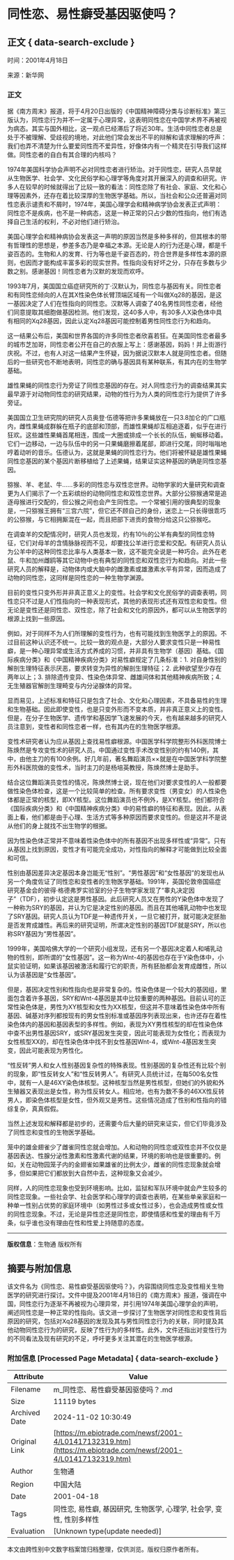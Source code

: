 # 同性恋、易性癖受基因驱使吗？

## 正文 { data-search-exclude }


时间：2001年4月18日

来源：新华网

### 正文

据《南方周末》报道，将于4月20日出版的《中国精神障碍分类与诊断标准》第三版认为，同性恋行为并不一定属于心理异常，这表明同性恋在中国学术界不再被视为病态。其实与国外相比，这一观点已经滞后了将近30年。生活中同性恋者总是处于不被理解、受歧视的境地，对此他们常会发出不平的辩解和请求理解的呼声：我们也弄不清楚为什么要爱同性而不爱异性，好像体内有一个精灵在引导我们这样做。同性恋者的自白有其合理的内核吗？

1974年美国科学协会声明不必对同性恋者进行矫治。对于同性恋，研究人员早就从生物医学、社会学、文化民俗学和心理学等角度对其开展深入的调查和研究。许多人在较早的时候就得出了比较一致的看法：同性恋除了有社会、家庭、文化和心理等因素外，还存在着比较深厚的生物医学基础。所以，当社会和公众还普遍对同性恋表示谴责和不屑时，1974年，美国心理学会和精神病学协会发表正式声明：同性恋不是疾病，也不是一种病态，这是一种正常的只占少数的性指向，他们有选择自己生活的权利，不必对他们进行矫治。

美国心理学会和精神病协会发表这一声明的原因当然是多种多样的，但其根本的带有哲理性的思想是，参差多态乃是幸福之本源。无论是人的行为还是心理，都是千姿百态的。生物和人的发育、行为等也是千姿百态的，符合世界是多样性本源的原则，也因而才能构成丰富多彩的现实世界。性指向没有好坏之分，只存在多数与少数之别。感谢基因！同性恋者为汉默的发现而欢呼。

1993年7月，美国国立癌症研究所的丁·汉默认为，同性恋与基因有关。同性恋者和有同性恋倾向的人在其X性染色体长臂顶端区域有一个叫做Xq28的基因，是这一基因决定了人们在性指向的同性恋。汉默等人调查了40名男性同性恋者，经他们同意提取其细胞做基因检测。他们发现，这40多人中，有30多人X染色体中具有相同的Xq28基因，因此认定Xq28基因可能控制着男性同性恋行为和趋向。

这一结果公布后，美国和世界各国的许多同性恋者欣喜若狂。在美国同性恋者最多的城市芝加哥，同性恋者公开在自己的衣服上写上：感谢基因，妈妈！并上街游行庆祝。不过，也有人对这一结果产生怀疑，因为据说汉默本人就是同性恋者。但随后的一些研究也不断地表明，同性恋的确与基因具有某种联系，有其内在的生物学基础。

雄性果蝇的同性恋行为旁证了同性恋基因的存在。对人同性恋行为的调查结果其实最早源于对动物同性恋的研究结果，动物的性行为为人类的同性恋行为提供了许多旁证。

美国国立卫生研究院的研究人员奥登·伍德等把许多果蝇放在一只3.8加仑的广口瓶内，雌性果蝇成群躲在瓶子的底部和顶部，而雄性果蝇却互相追逐着，似乎在进行狂欢。这些雄性果蝇首尾相连，围成一大圈或排成一个长长的队伍，蜿蜒移动着。它们一边移动，一边与队伍中的另一只果蝇磨擦着尾部，即进行交尾，同时嗡嗡地哼着动听的音乐。伍德认为，这就是果蝇的同性恋行为。他们将被怀疑是雄性果蝇同性恋基因的某个基因片断移植给了上述果蝇，结果证实这种基因的确是同性恋基因。

猕猴、羊、老鼠、牛……多彩的同性恋与双性恋世界。动物学家的大量研究和调查更为人们揭示了一个五彩缤纷的动物同性恋和双性恋世界。大部分公猕猴通常是追逐母猴进行交配的，但公猴之间也会产生同性恋。一个常被引用的很典型的现象是，一只猕猴王拥有“三宫六院”，但它还不顾自己的身份，迷恋上一只长得很乖巧的公猕猴，与它相拥厮混在一起，而且把部下进贡的食物分给这只公猕猴吃。

在调查羊的交配情况时，研究人员也发现，约有10％的公羊有典型的同性恋特征，它们对母羊的含情脉脉视而不见，却要找公羊进行恋爱和交配。有研究人员认为公羊中的这种同性恋比率与人类基本一致，这不能完全说是一种巧合。此外在老鼠、牛和加州雌鸥等其它动物中也有典型的同性恋和双性恋行为和趋向。对此一些研究人员的解释是，动物体内或大脑中的雌激素或雄激素水平有异常，因而造成了动物的同性恋，这同样是同性恋的一种生物学渊源。

目前的变性只变外形并非真正意义上的变性。社会学和文化民俗学的调查表明，同性恋只不过是人们性指向的一种表现形式，其他的表现形式还有双性恋和变性。但无论是变性还是同性恋、双性恋，除了社会和文化的原因外，都可以从生物医学的根源上找到一些原因。

例如，对于同样不为人们所理解的变性行为，也有可能找到生物医学上的原因。不过目前这种认识还不统一。比较一致的观点是，大部分人要求变性只是一种易性癖，是一种心理异常或生活方式养成的习惯，并非具有生物学（基因）基础。《国际疾病分类》和《中国精神疾病分类》对易性癖规定了几条标准：1. 对自身性别的解剖生理特征表示厌恶，要求转变为异性的解剖生理特征；2. 此种欲望至少存在两年以上；3. 排除遗传变异、性染色体异常、雌雄间体和其他精神疾病所致；4. 无生殖器官解剖生理畸变与内分泌腺体的异常。

显而易见，上述标准和特征只是包含了社会、文化和心理因素，不具备易性的生理和生物基础。因此即使变性，也是只变外形而不变本质，并非真正意义上的变性。但是，在分子生物医学、遗传学和基因学飞速发展的今天，也有越来越多的研究人员注意到，变性者和同性恋者一样，也有其内在的生物医学根源。

变性术研究者认为应从基因上查找易性癖根源。中国医学科学院整形外科医院博士陈焕然是专攻变性术的研究人员。中国通过变性手术改变性别的约有140例，其中，由他主刀的有100余例。好几年前，著名舞蹈演员××就是在中国医学科学院整形外科医院做的变性术，当时主刀的是杨培英教授，陈焕然博士是助手。

结合这位舞蹈演员变性的情况，陈焕然博士说，现在他们对要求变性的人一般都要做性染色体检查，这是一个比较简单的检查。所有要求变性（男变女）的人性染色体都是正常的核型，即XY核型。这位舞蹈演员也不例外，是XY核型。他们都符合《国际疾病分类》和《中国精神疾病分类》中的易性癖的特征和表现。因此，从表面上看，他们都是由于心理、生活方式等多种原因而要求变性的。但是这并不是说从他们的身上就找不出生物学的根据。

因为性染色体正常并不意味着性染色体中的所有基因不出现多样性或“异常”。只有从基因上找到原因，变性才有可能完全成功，对性指向的解释才可能做到比较全面和可信。

性别由基因差异决定基因本身岂能无“性别”。“男性基因”和“女性基因”的发现也从另一个角度佐证了同性恋和变性者的生物医学基础。1991年，英国伦敦帝国癌症研究基金会的彼得·格德弗罗实验室的分子生物学家发现了“睾丸决定因子”（TDF），初步认定这是男性基因。此后研究人员又在男性的Y染色体中发现了一种称为SRY的基因，并认为它是决定性别的基因。而且在其他哺乳动物中也发现了SRY基因。研究人员认为TDF是一种遗传开关，一旦它被打开，就可能决定胚胎是否发育成雄性。再后来的研究证明，所谓决定性别的基因TDF就是SRY，所以也称SRY基因为“男性基因”。

1999年，美国哈佛大学的一个研究小组发现，还有另一个基因决定着人和哺乳动物的性别，即所谓的“女性基因”。这一称为Wnt-4的基因也存在于Y染色体中，小鼠实验证明，如果该基因被激活和履行它的职责，所有胚胎都会发育成雌性，所以认为该基因是“女性基因”。

但是，基因决定性别和性指向也是非常复杂的。性染色体是一个较大的基因组，里面包含着许多基因，SRY和Wnt-4基因是其中比较重要的两种基因。目前认可的正常性染色体是，男性为XY核型和女性为XX核型，但这并不意味着性染色体中所有基因、碱基对序列都按现有的男女性别标准或基因序列表现出来，也许还存在着性染色体内的基因和基因表型的多样性。例如，表现为XY男性核型的却在性染色体中查不出男性基因SRY，或SRY基因发生突变，因此可能表现为女性化；而表现为女性核型XX的，却在性染色体中找不到女性基因Wnt-4，或Wnt-4基因发生突变，因此可能表现为男性化。

“性反转”男人和女人性别基因复杂性的特殊表现。性别基因的复杂性还有比较个别的现象，即“性反转女人”和“性反转男人”。有研究人员统计过，在每500名女性中，就有一人是46XY染色体核型。这种核型当然是男性核型，但她们的外貌和外生殖器又表现出是女性，称为性反转女人。相应地，也有为数不多的46XX性反转男人，即染色体核型是女性，但外观又是男性。这些情况造成了性别和性指向的错综复杂，真真假假。

当然上述发现和解释都是初步的，还需要今后大量的研究来证实，但它们毕竟涉及了同性恋和变性的生物医学基础。

笼中的雄金翅雀少了雌雀同性恋就会增加。人和动物的同性恋或双性恋并不仅仅是基因表达、性腺分泌性激素和性激素代谢的结果，环境的影响也是很重要的。例如，关在动物园笼子内的金翅雀如果雄雀的比例太少，雌雀的同性恋现象就会增多，但如果把它们都放到大自然中去，这种现象又会减少。

同样，人的同性恋现象也受到环境影响。比如，监狱和军队环境中就会产生较多的同性恋现象。一些社会学、社会医学和心理学的调查也表明，在某些单亲家庭和一种单一性别占优势的家庭环境中（如男性过多或女性过多），也会造成男性或女性的同性恋现象。不过，无论是异性恋还是同性恋，即使情感和性爱的理由有千万条，似乎谁也没有理由在性和性爱上持随意的态度。

---

**版权信息**：生物通 版权所有

## 摘要与附加信息

<!-- tcd_abstract -->
该文件名为《同性恋、易性癖受基因驱使吗？》，内容围绕同性恋及变性相关生物医学的研究进行探讨。文件中提及2001年4月18日的《南方周末》报道，强调在中国，同性恋行为逐渐不再被视为心理异常，并引用1974年美国心理学会的声明，阐述同性恋是一种正常的性指向。该文进一步探讨了生物医学对同性恋和变性背后原因的研究，包括对Xq28基因的发现及其与男性同性恋行为的关联，同时提及其他动物同性恋行为的研究，反映了性行为的多样性。此外，文件还指出对变性行为的不同看法及现有研究的不足，呼吁更多关注其潜在的生物医学根源。
<!-- tcd_abstract_end -->

### 附加信息 [Processed Page Metadata] { data-search-exclude }

| Attribute       | Value                                  |
|-----------------|----------------------------------------|
| Filename        | m_同性恋、易性癖受基因驱使吗？.md                             |
| Size            | 11119 bytes                           |
| Archived Date   | 2024-11-02 10:30:49                             |
| Original Link   | [https://m.ebiotrade.com/newsf/2001-4/L01417132319.htm](https://m.ebiotrade.com/newsf/2001-4/L01417132319.htm)                       |
| Author          | 生物通                               |
| Region          | 中国大陆                               |
| Date            | 2001-04-18                                 |
| Tags            | 同性恋, 易性癖, 基因研究, 生物医学, 心理学, 社会学, 变性, 性别多样性                                 |
| Evaluation            | [Unknown type(update needed)]                                 |
<!-- tcd_table_end -->

本文由跨性别中文数字档案馆归档整理，仅供浏览。版权归原作者所有。
